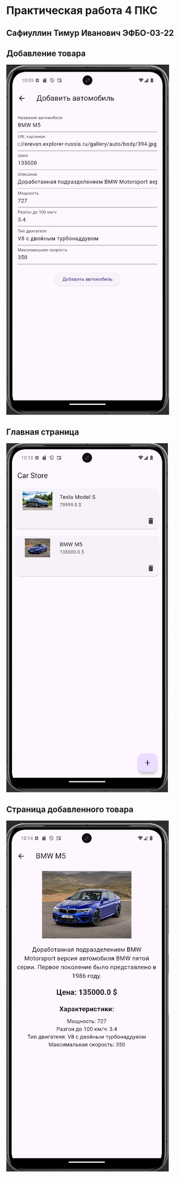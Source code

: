 # Практическая работа 4 ПКС

## Сафиуллин Тимур Иванович ЭФБО-03-22

## Добавление товара
![Добавление товара](https://github.com/SafiullinT/pks_3/blob/pks_4/images/1.jpg)
## Главная страница
![Главная страница](https://github.com/SafiullinT/pks_3/blob/pks_4/images/2.jpg)
## Страница добавленного товара
![Страница товара](https://github.com/SafiullinT/pks_3/blob/pks_4/images/3.jpg)
